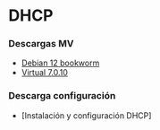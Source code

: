 # DHCP

### Descargas MV
- [Debian 12 bookworm](https://cdimage.debian.org/debian-cd/current/amd64/iso-cd/debian-12.2.0-amd64-netinst.iso)
- [Virtual 7.0.10](https://www.virtualbox.org/wiki/Downloads)

### Descarga configuración
- [Instalación y configuración DHCP]

